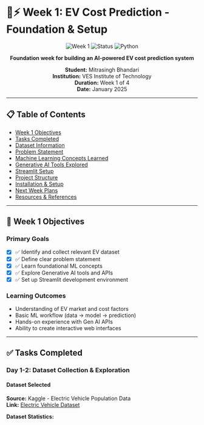 # 🚗⚡ Week 1: EV Cost Prediction - Foundation & Setup

<div align="center">

![Week 1](https://img.shields.io/badge/Week-1/4-blue?style=for-the-badge)
![Status](https://img.shields.io/badge/Status-Completed-success?style=for-the-badge)
![Python](https://img.shields.io/badge/Python-3.8+-3776AB?style=for-the-badge&logo=python&logoColor=white)

**Foundation week for building an AI-powered EV cost prediction system**

**Student:** Mitrasingh Bhandari  
**Institution:** VES Institute of Technology  
**Duration:** Week 1 of 4  
**Date:** January 2025

</div>

---

## 📋 Table of Contents

- [Week 1 Objectives](#-week-1-objectives)
- [Tasks Completed](#-tasks-completed)
- [Dataset Information](#-dataset-information)
- [Problem Statement](#-problem-statement)
- [Machine Learning Concepts Learned](#-machine-learning-concepts-learned)
- [Generative AI Tools Explored](#-generative-ai-tools-explored)
- [Streamlit Setup](#-streamlit-setup)
- [Project Structure](#-project-structure)
- [Installation & Setup](#-installation--setup)
- [Next Week Plans](#-next-week-plans)
- [Resources & References](#-resources--references)

---

## 🎯 Week 1 Objectives

### Primary Goals
- [x] ✅ Identify and collect relevant EV dataset
- [x] ✅ Define clear problem statement
- [x] ✅ Learn foundational ML concepts
- [x] ✅ Explore Generative AI tools and APIs
- [x] ✅ Set up Streamlit development environment

### Learning Outcomes
- Understanding of EV market and cost factors
- Basic ML workflow (data → model → prediction)
- Hands-on experience with Gen AI APIs
- Ability to create interactive web interfaces

---

## ✅ Tasks Completed

### Day 1-2: Dataset Collection & Exploration

#### Dataset Selected
**Source:** Kaggle - Electric Vehicle Population Data  
**Link:** [Electric Vehicle Dataset](https://www.kaggle.com/datasets/bharatnatrayn/electric-vehicle-sales-data)

**Dataset Statistics:**
